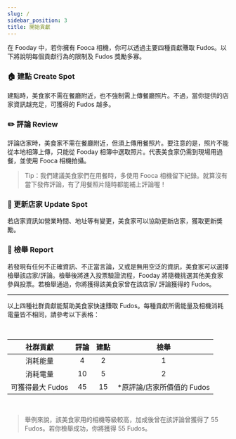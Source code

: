 ```yaml
---
slug: /
sidebar_position: 3
title: 開始貢獻
---
```


在 Fooday 中，若你擁有 Fooca 相機，你可以透過主要四種貢獻賺取 Fudos。以下將說明每個貢獻行為的限制及 Fudos 獎勵多寡。

### 🏠 建點 Create Spot
建點時，美食家不需在餐廳附近，也不強制需上傳餐廳照片。不過，當你提供的店家資訊越充足，可獲得的 Fudos 越多。  


### ✏️ 評論 Review
評論店家時，美食家不需在餐廳附近，但須上傳用餐照片。要注意的是，照片不能從本地相簿上傳，只能從 Fooday 相簿中選取照片。代表美食家仍需到現場用過餐，並使用 Fooca 相機拍攝。


>Tip：我們建議美食家們在用餐時，多使用 Fooca 相機留下紀錄。就算沒有當下發佈評論，有了用餐照片隨時都能補上評論喔！



### 👷 更新店家 Update Spot
若店家資訊如營業時間、地址等有變更，美食家可以協助更新店家，獲取更新獎勵。  



### 🚨 檢舉 Report
若發現有任何不正確資訊、不正當言論，又或是無用空泛的資訊，美食家可以選擇檢舉該店家/評論。檢舉後將進入投票驗證流程，Fooday 將隨機挑選其他美食家參與投票。若檢舉通過，你將獲得該美食家曾在該店家/ 評論獲得的 Fudos。  

***


  
以上四種社群貢獻能幫助美食家快速賺取 Fudos。每種貢獻所需能量及相機消耗電量皆不相同，請參考以下表格：  

<br>  

| 社群貢獻        | 評論          | 建點          | 檢舉         |
|:---:        | :---:        |:---:       | :---:       |
| 消耗能量 | 4 | 2 | 1 |
| 消耗電量       | 10       | 5       | 2       |
| 可獲得最大 Fudos         | 45         | 15         | *原評論/店家所價值的 Fudos         |
  
<br>

>舉例來說，該美食家用的相機等級較高，加成後曾在該評論曾獲得了 55 Fudos。若你檢舉成功，你將獲得 55 Fudos。


